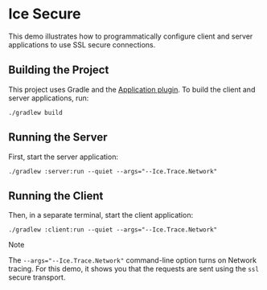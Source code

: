 # Ice Secure

This demo illustrates how to programmatically configure client and server applications to use SSL secure connections.

## Building the Project

This project uses Gradle and the [Application plugin]. To build the client and server applications, run:

```shell
./gradlew build
```

## Running the Server

First, start the server application:

```shell
./gradlew :server:run --quiet --args="--Ice.Trace.Network"
```

## Running the Client

Then, in a separate terminal, start the client application:

```shell
./gradlew :client:run --quiet --args="--Ice.Trace.Network"
```

[Application plugin]: https://docs.gradle.org/current/userguide/application_plugin.html

> [!NOTE]
> The `--args="--Ice.Trace.Network"` command-line option turns on Network tracing. For this demo, it shows you that the
> requests are sent using the `ssl` secure transport.
